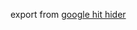 export from [google hit hider](https://greasyfork.org/zh-CN/scripts/1682-google-hit-hider-by-domain-search-filter-block-sites)
